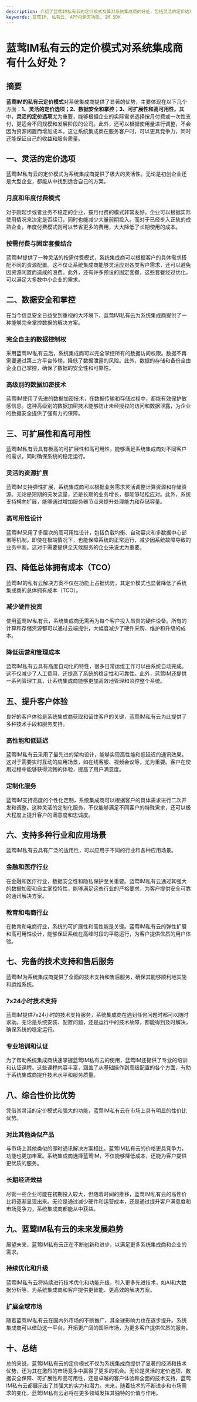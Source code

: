 ```yaml
---
description: 介绍了蓝莺IM私有云的定价模式及其对系统集成商的好处，包括灵活的定价选项、数据安全和掌控、可扩展性和高可用性等。
keywords: 蓝莺IM, 私有云, APP内聊天功能, IM SDK
---
```

# 蓝莺IM私有云的定价模式对系统集成商有什么好处？


## 摘要

**蓝莺IM的私有云定价模式**对系统集成商提供了显著的优势，主要体现在以下几个方面：**1、灵活的定价选项；2、数据安全和掌控；3、可扩展性和高可用性**。其中，**灵活的定价选项**尤为重要，能够根据企业的实际需求选择按月付费或一次性支付，更适合不同规模和发展阶段的公司。此外，还可以根据使用量进行调整，不会因为资源闲置而增加成本。这让系统集成商在服务客户时，可以更具竞争力，同时还能保证自己的收益和服务质量。

## 一、灵活的定价选项

蓝莺IM私有云的定价模式为系统集成商提供了极大的灵活性。无论是初创企业还是大型企业，都能从中找到适合自己的方案。

### 月度和年度付费模式

对于刚起步或者业务不稳定的企业，按月付费的模式非常友好。企业可以根据实际使用情况来决定是否续订，同时也能减少大量前期投入。而对于已经步入正轨的成熟企业，年度付费模式则可以节省更多的费用，大大降低了长期使用的成本。

### 按需付费与固定套餐结合

蓝莺IM提供了一种灵活的按需付费模式，系统集成商可以根据客户的具体需求搭配不同的资源配置。这不仅让系统集成商能够灵活应对各类客户需求，还可以避免因资源闲置而造成的浪费。此外，还有许多预设的固定套餐，这些套餐经过优化，可以满足大多数中小企业的需求。

## 二、数据安全和掌控

在当今信息安全日益受到重视的大环境下，蓝莺IM私有云为系统集成商提供了一种能够完全掌控数据的解决方案。

### 完全自主的数据控制权

采用蓝莺IM私有云后，系统集成商可以完全掌控所有的数据访问权限。数据不再需要通过第三方平台传输，降低了数据泄露的风险。此外，数据的存储和备份全由企业自己掌控，确保了数据的安全性和可靠性。

### 高级别的数据加密技术

蓝莺IM使用了先进的数据加密技术，在数据传输和存储过程中，都能有效保护敏感信息。这种高级别的数据加密技术能够防止未经授权的访问和数据泄露，为企业的数据安全提供了强有力的保障。

## 三、可扩展性和高可用性

蓝莺IM私有云具有极高的可扩展性和高可用性，能够满足系统集成商对不同客户的需求，同时确保系统的稳定运行。

### 灵活的资源扩展

蓝莺IM支持弹性扩展，系统集成商可以根据业务需求灵活调整计算资源和存储资源。无论是短期的突发流量，还是长期的业务增长，都能够轻松应对。此外，系统支持横向扩展，能够通过增加服务器节点来提升处理能力和存储容量。

### 高可用性设计

蓝莺IM采用了多层次的高可用性设计，包括负载均衡、自动容灾和多数据中心部署等机制。即使在极端情况下，也能保障系统的正常运行，减少因系统故障导致的业务中断。这对于需要提供全天候服务的企业来说尤为重要。

## 四、降低总体拥有成本（TCO）

蓝莺IM的私有云解决方案不仅在功能上占据优势，其定价模式也显著降低了系统集成商的总体拥有成本（TCO）。

### 减少硬件投资

使用蓝莺IM私有云，系统集成商无需再为每个客户投入昂贵的硬件设备。所有的计算和存储资源都可以通过云端提供，大幅度减少了硬件采购、维护和升级的成本。

### 降低运营和管理成本

蓝莺IM私有云具有高度自动化的特性，很多日常运维工作可以由系统自动完成。这不仅减少了人工费用，还提高了系统的稳定性和可靠性。此外，蓝莺IM还提供一系列管理工具，让系统集成商能够更加高效地管理和监控整个系统。

## 五、提升客户体验

良好的客户体验是系统集成商获取和留住客户的关键，蓝莺IM私有云为此提供了多种技术手段和服务支持。

### 高性能和低延迟

蓝莺IM私有云采用了最先进的架构设计，能够实现高性能和低延迟的通讯效果。这对于需要实时互动的应用场景，如在线客服、视频会议等，尤为重要。客户在使用过程中能够获得流畅的体验，提高了用户满意度。

### 定制化服务

蓝莺IM支持高度的个性化定制，系统集成商可以根据客户的具体需求进行二次开发和调整。这种灵活的定制化服务，不仅能够满足不同客户的特殊需求，还可以极大程度上提升客户的满意度和忠诚度。

## 六、支持多种行业和应用场景

蓝莺IM私有云具有广泛的适用性，可以应用于不同的行业和各种应用场景。

### 金融和医疗行业

在金融和医疗行业，数据安全性和隐私保护至关重要。蓝莺IM私有云通过其强大的数据加密和自主掌控特性，能够满足这些行业的严格要求，为客户提供安全可靠的通讯解决方案。

### 教育和电商行业

在教育和电商行业，系统的可扩展性和高性能是关键。蓝莺IM私有云的弹性扩展和高可用性设计，能够保证系统在高峰时段的平稳运行，为客户提供优质的用户体验。

## 七、完备的技术支持和售后服务

蓝莺IM为系统集成商提供了全面的技术支持和售后服务，确保其能够顺利地实施和运维系统。

### 7x24小时技术支持

蓝莺IM提供7x24小时的技术支持服务，系统集成商在遇到任何问题时都可以随时求助。无论是系统安装、配置问题，还是运行中的技术故障，都能得到及时解决，确保系统的稳定运行。

### 专业培训和认证

为了帮助系统集成商快速掌握蓝莺IM私有云的使用，蓝莺IM还提供了专业的培训和认证课程。这些课程内容丰富，涵盖了从基础操作到高级配置的各个方面，有助于系统集成商提升技术水平和服务质量。

## 八、综合性价比优势

凭借其灵活的定价模式和强大的功能，蓝莺IM私有云在市场上具有明显的性价比优势。

### 对比其他类似产品

与市场上其他类似的即时通讯解决方案相比，蓝莺IM私有云的价格更具竞争力，功能也更加丰富。系统集成商选择蓝莺IM，不仅能够降低成本，还能为客户提供更优质的服务。

### 长期经济效益

尽管一些企业可能在初期投入较大，但随着时间的推移，蓝莺IM私有云的高性价比将逐渐显现出来。无论是通过减少硬件和运营成本，还是通过提升客户满意度和市场竞争力，系统集成商都能从中获益。

## 九、蓝莺IM私有云的未来发展趋势

展望未来，蓝莺IM私有云正在不断创新和进步，以满足更多系统集成商和企业的需求。

### 持续优化和升级

蓝莺IM私有云将持续进行技术优化和功能升级，引入更多先进技术，如AI和大数据分析等，为系统集成商和客户提供更智能、更高效的解决方案。

### 扩展全球市场

随着蓝莺IM私有云在国内外市场的不断推广，其全球影响力也在逐步提升。系统集成商可以借助这一平台，开拓更广阔的国际市场，为更多客户提供优质的服务。

## 十、总结

总的来说，蓝莺IM私有云的定价模式不仅为系统集成商提供了显著的经济和技术优势，还为其在激烈的市场竞争中赢得了更多的机会。无论是灵活的定价选项、数据安全保障、可扩展性和高可用性，还是卓越的客户体验和全面的技术支持，蓝莺IM私有云都展示出了其强大的实力和潜力。未来，随着技术的不断进步和市场需求的变化，蓝莺IM私有云必将在更多领域发挥其独特的价值与作用。